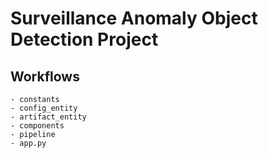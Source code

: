 # Surveillance Anomaly Object Detection Project

## Workflows

    - constants
    - config_entity
    - artifact_entity
    - components
    - pipeline
    - app.py
